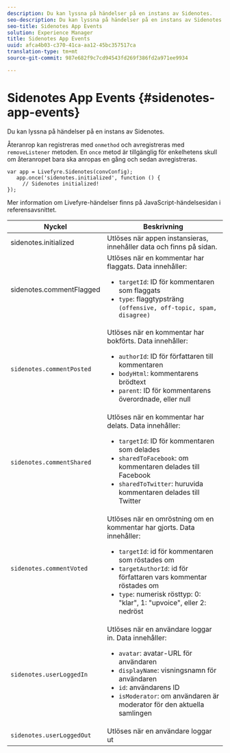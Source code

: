 ```yaml
---
description: Du kan lyssna på händelser på en instans av Sidenotes.
seo-description: Du kan lyssna på händelser på en instans av Sidenotes.
seo-title: Sidenotes App Events
solution: Experience Manager
title: Sidenotes App Events
uuid: afca4b03-c370-41ca-aa12-45bc357517ca
translation-type: tm+mt
source-git-commit: 987e682f9c7cd94543fd269f386fd2a971ee9934

---
```



# Sidenotes App Events {#sidenotes-app-events}

Du kan lyssna på händelser på en instans av Sidenotes.

Återanrop kan registreras med `onmethod` och avregistreras med `removeListener` metoden. En `once` metod är tillgänglig för enkelhetens skull om återanropet bara ska anropas en gång och sedan avregistreras.

```
var app = Livefyre.Sidenotes(convConfig); 
   app.once('sidenotes.initialized', function () { 
     // Sidenotes initialized!  
});
```

Mer information om Livefyre-händelser finns på JavaScript-händelsesidan i referensavsnittet.

| Nyckel | Beskrivning |
|--- |--- |
| sidenotes.initialized | Utlöses när appen instansieras, innehåller data och finns på sidan. |
| sidenotes.commentFlagged | Utlöses när en kommentar har flaggats. Data innehåller: <br><ul><li>`targetId`: ID för kommentaren som flaggats</li><li>`type`: flaggtypsträng `(offensive, off-topic, spam, disagree)`</li></ul> |
| `sidenotes.commentPosted` | Utlöses när en kommentar har bokförts. Data innehåller: <br><ul><li> `authorId`: ID för författaren till kommentaren </li><li>`bodyHtml`: kommentarens brödtext </li><li> `parent`: ID för kommentarens överordnade, eller null</li></ul> |
| `sidenotes.commentShared` | Utlöses när en kommentar har delats. Data innehåller: <br><ul><li>`targetId`: ID för kommentaren som delades </li><li> `sharedToFacebook`: om kommentaren delades till Facebook </li><li>`sharedToTwitter`: huruvida kommentaren delades till Twitter</li></ul> |
| `sidenotes.commentVoted` | Utlöses när en omröstning om en kommentar har gjorts. Data innehåller: <br><ul><li>`targetId`: id för kommentaren som röstades om </li><li> `targetAuthorId`: id för författaren vars kommentar röstades om</li><li> `type`: numerisk rösttyp: 0: &quot;klar&quot;, 1: &quot;upvoice&quot;, eller 2: nedröst</li></ul> |
| `sidenotes.userLoggedIn` | Utlöses när en användare loggar in. Data innehåller: <br><ul><li>`avatar`: avatar-URL för användaren </li><li>`displayName`: visningsnamn för användaren</li><li>`id`: användarens ID</li><li> `isModerator`: om användaren är moderator för den aktuella samlingen</li></ul> |
| `sidenotes.userLoggedOut` | Utlöses när en användare loggar ut |
